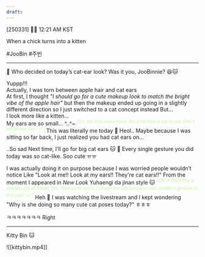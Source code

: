 ```yaml
---
draft:
---
```

[250331] 🐣💭 12:21 AM KST

When a chick turns into a kitten

#JooBin #주빈
___
🫧 Who decided on today’s cat-ear look? Was it you, JooBinnie? 😆🐱

Yuppp!!!  
Actually, I was torn between apple hair and cat ears   
At first, I thought *"I should go for a cute makeup look to match the bright vibe of the apple hair"*
but then the makeup ended up going in a slightly different direction
so I just switched to a cat concept instead
But...  
I look more like a kitten…  
My ears are so small…
^..^~  <sup><font color="#c3f4a5">[t/n: tbh this looks more like a rat than a cat to me. Don't tell Binnie tho ^~^]</font></sup>
This was literally me today
🫧 Heol.. Maybe because I was sitting so far back, I just realized you had cat ears on…

..So sad
Next time, I’ll go for big cat ears
🐱
🫧 Every single gesture you did today was so cat-like. Soo cute ㅠㅠ

I was actually doing it on purpose because I was worried people wouldn’t notice
Like "Look at me!! Look at my ears!! They're cat ears!!"
From the moment I appeared in _New Look_
Yuhaengi da jinan style 🐱 <sup><font color="#c3f4a5">[EN: A style that's already out of trend]</font></sup>
<sup><font color="#c3f4a5">[t/n: New Look lyrics | Check the clip below to see JooBin's gesture in this part ^~^]</font></sup>
Heh
🫧 I was watching the livestream and I kept wondering  
"Why is she doing so many cute cat poses today?" ㅎㅎㅎ

ㅋㅋㅋㅋㅋㅋㅋ Right 
___
Kitty Bin 🐱

![[kittybin.mp4]]